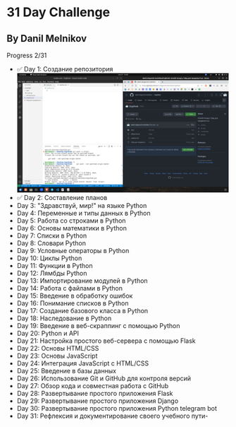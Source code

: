 # 31 Day Challenge
## By Danil Melnikov

Progress 2/31

- ✅ Day 1: Создание репозитория
![GitHub Logo](https://github.com/danil-olegovich-melnikov/31github/blob/master/day1/Screenshot%20from%202023-11-27%2015-08-14.png)
- ✅ Day 2: Составление планов
- Day 3: "Здравствуй, мир!" на языке Python
- Day 4: Переменные и типы данных в Python
- Day 5: Работа со строками в Python
- Day 6: Основы математики в Python
- Day 7: Списки в Python
- Day 8: Словари Python
- Day 9: Условные операторы в Python
- Day 10: Циклы Python
- Day 11: Функции в Python
- Day 12: Лямбды Python
- Day 13: Импортирование модулей в Python
- Day 14: Работа с файлами в Python
- Day 15: Введение в обработку ошибок
- Day 16: Понимание списков в Python
- Day 17: Создание базового класса в Python
- Day 18: Наследование в Python
- Day 19: Введение в веб-скраппинг с помощью Python
- Day 20: Python и API
- Day 21: Настройка простого веб-сервера с помощью Flask
- Day 22: Основы HTML/CSS
- Day 23: Основы JavaScript
- Day 24: Интеграция JavaScript с HTML/CSS
- Day 25: Введение в базы данных
- Day 26: Использование Git и GitHub для контроля версий
- Day 27: Обзор кода и совместная работа с GitHub
- Day 28: Развертывание простого приложения Flask
- Day 29: Развертывание простого приложения Django
- Day 30: Развертывание простого приложения Python telegram bot
- Day 31: Рефлексия и документирование своего учебного пути- 
